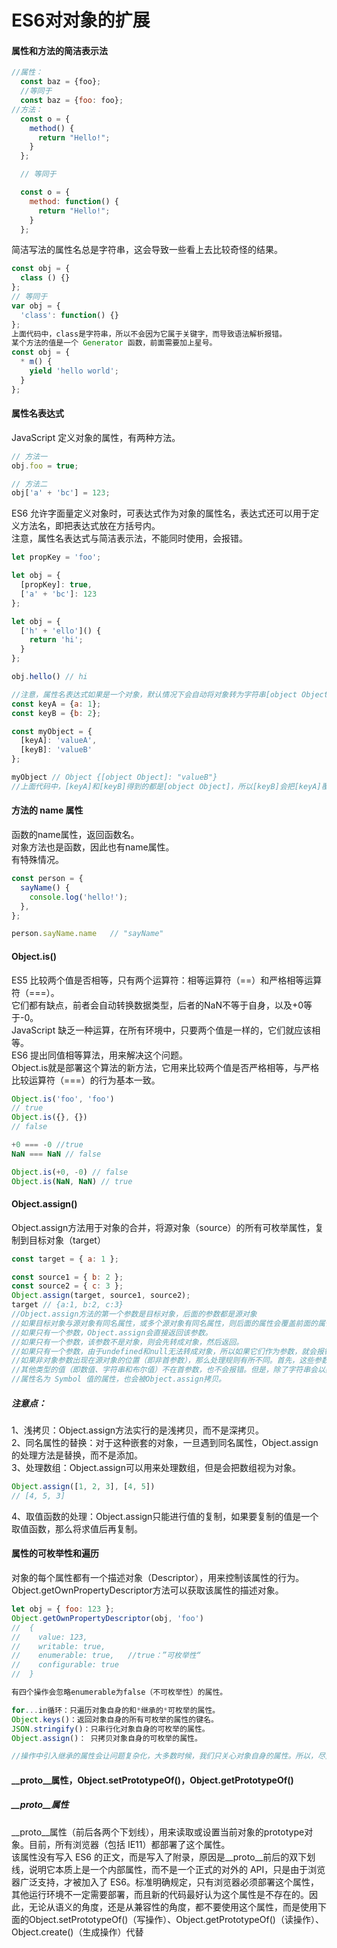 # ES6对对象的扩展
#### 属性和方法的简洁表示法
```javascript
//属性：
  const baz = {foo};
  //等同于
  const baz = {foo: foo};
//方法：
  const o = {
    method() {
      return "Hello!";
    }
  };

  // 等同于

  const o = {
    method: function() {
      return "Hello!";
    }
  };
```
简洁写法的属性名总是字符串，这会导致一些看上去比较奇怪的结果。
```javascript
const obj = {
  class () {}
};
// 等同于
var obj = {
  'class': function() {}
};
上面代码中，class是字符串，所以不会因为它属于关键字，而导致语法解析报错。
某个方法的值是一个 Generator 函数，前面需要加上星号。
const obj = {
  * m() {
    yield 'hello world';
  }
};
```
#### 属性名表达式
JavaScript 定义对象的属性，有两种方法。
```javascript
// 方法一
obj.foo = true;

// 方法二
obj['a' + 'bc'] = 123;
```
ES6 允许字面量定义对象时，可表达式作为对象的属性名，表达式还可以用于定义方法名，即把表达式放在方括号内。<br>
注意，属性名表达式与简洁表示法，不能同时使用，会报错。
```javascript
let propKey = 'foo';

let obj = {
  [propKey]: true,
  ['a' + 'bc']: 123
};

let obj = {
  ['h' + 'ello']() {
    return 'hi';
  }
};

obj.hello() // hi

//注意，属性名表达式如果是一个对象，默认情况下会自动将对象转为字符串[object Object]，这一点要特别小心。
const keyA = {a: 1};
const keyB = {b: 2};

const myObject = {
  [keyA]: 'valueA',
  [keyB]: 'valueB'
};

myObject // Object {[object Object]: "valueB"}
//上面代码中，[keyA]和[keyB]得到的都是[object Object]，所以[keyB]会把[keyA]覆盖掉，而myObject最后只有一个[object Object]属性。
```
#### 方法的 name 属性 
函数的name属性，返回函数名。<br>
对象方法也是函数，因此也有name属性。<br>
有特殊情况。
```javascript
const person = {
  sayName() {
    console.log('hello!');
  },
};

person.sayName.name   // "sayName"
```
#### Object.is()
ES5 比较两个值是否相等，只有两个运算符：相等运算符（==）和严格相等运算符（===）。<br>
它们都有缺点，前者会自动转换数据类型，后者的NaN不等于自身，以及+0等于-0。<br>
JavaScript 缺乏一种运算，在所有环境中，只要两个值是一样的，它们就应该相等。<br>
ES6 提出同值相等算法，用来解决这个问题。<br>
Object.is就是部署这个算法的新方法，它用来比较两个值是否严格相等，与严格比较运算符（===）的行为基本一致。
```javascript
Object.is('foo', 'foo')
// true
Object.is({}, {})
// false

+0 === -0 //true
NaN === NaN // false

Object.is(+0, -0) // false
Object.is(NaN, NaN) // true
```
#### Object.assign()
Object.assign方法用于对象的合并，将源对象（source）的所有可枚举属性，复制到目标对象（target）
```javascript
const target = { a: 1 };

const source1 = { b: 2 };
const source2 = { c: 3 };
Object.assign(target, source1, source2);
target // {a:1, b:2, c:3}
//Object.assign方法的第一个参数是目标对象，后面的参数都是源对象
//如果目标对象与源对象有同名属性，或多个源对象有同名属性，则后面的属性会覆盖前面的属性。
//如果只有一个参数，Object.assign会直接返回该参数。
//如果只有一个参数，该参数不是对象，则会先转成对象，然后返回。
//如果只有一个参数，由于undefined和null无法转成对象，所以如果它们作为参数，就会报错。
//如果非对象参数出现在源对象的位置（即非首参数），那么处理规则有所不同。首先，这些参数都会转成对象，如果无法转成对象，就会跳过。这意味着，如果undefined和null不在首参数，就不会报错。
//其他类型的值（即数值、字符串和布尔值）不在首参数，也不会报错。但是，除了字符串会以数组形式，拷贝入目标对象，其他值都不会产生效果。
//属性名为 Symbol 值的属性，也会被Object.assign拷贝。
```
##### 注意点：
1、浅拷贝：Object.assign方法实行的是浅拷贝，而不是深拷贝。<br>
2、同名属性的替换：对于这种嵌套的对象，一旦遇到同名属性，Object.assign的处理方法是替换，而不是添加。<br>
3、处理数组：Object.assign可以用来处理数组，但是会把数组视为对象。
```javascript
Object.assign([1, 2, 3], [4, 5])
// [4, 5, 3]
```
4、取值函数的处理：Object.assign只能进行值的复制，如果要复制的值是一个取值函数，那么将求值后再复制。
#### 属性的可枚举性和遍历
对象的每个属性都有一个描述对象（Descriptor），用来控制该属性的行为。<br>
Object.getOwnPropertyDescriptor方法可以获取该属性的描述对象。
```javascript
let obj = { foo: 123 };
Object.getOwnPropertyDescriptor(obj, 'foo')
//  {
//    value: 123,
//    writable: true,
//    enumerable: true,   //true：”可枚举性“
//    configurable: true
//  }

有四个操作会忽略enumerable为false（不可枚举性）的属性。

for...in循环：只遍历对象自身的和*继承的*可枚举的属性。
Object.keys()：返回对象自身的所有可枚举的属性的键名。
JSON.stringify()：只串行化对象自身的可枚举的属性。
Object.assign()： 只拷贝对象自身的可枚举的属性。

//操作中引入继承的属性会让问题复杂化，大多数时候，我们只关心对象自身的属性。所以，尽量不要用for...in循环，而用Object.keys()代替。
```
#### __proto__属性，Object.setPrototypeOf()，Object.getPrototypeOf()
##### __proto__属性
__proto__属性（前后各两个下划线），用来读取或设置当前对象的prototype对象。目前，所有浏览器（包括 IE11）都部署了这个属性。<br>
该属性没有写入 ES6 的正文，而是写入了附录，原因是__proto__前后的双下划线，说明它本质上是一个内部属性，而不是一个正式的对外的 API，只是由于浏览器广泛支持，才被加入了 ES6。标准明确规定，只有浏览器必须部署这个属性，其他运行环境不一定需要部署，而且新的代码最好认为这个属性是不存在的。因此，无论从语义的角度，还是从兼容性的角度，都不要使用这个属性，而是使用下面的Object.setPrototypeOf()（写操作）、Object.getPrototypeOf()（读操作）、Object.create()（生成操作）代替


